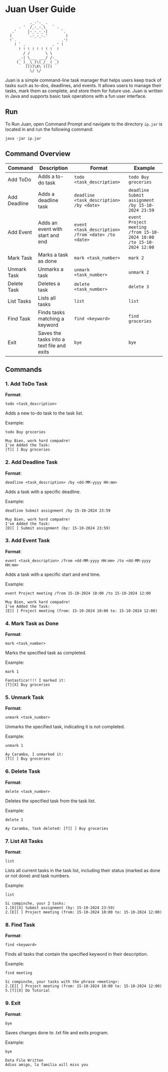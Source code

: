 # Juan User Guide

               ._-'-_ .
          . '  /_-_-_\   ` .
       .'     |-_-_-_-|      `.
      (       `.-_-_-.'        )
      !`.                    .'!
        ! ` .            . ' !
          ! ! ! ! ! ! ! !  !
            / /       \ \
          _-| \___ ___/ /-_
         (_ )__\_)\(_/__( _)
             ))))\X\ ((((
               \/ \/ 

Juan is a simple command-line task manager that helps users keep track of tasks such as to-dos, deadlines, and events. It allows users to manage their tasks, mark them as complete, and store them for future use. Juan is written in Java and supports basic task operations with a fun user interface.

## Run

To Run Juan, open Command Prompt and navigate to the directory `ip.jar` is located in and run the following command:
```
java -jar ip.jar
```

## Command Overview

| Command       | Description                                | Format                                             | Example                                                             |
|---------------|--------------------------------------------|----------------------------------------------------|---------------------------------------------------------------------|
| Add ToDo      | Adds a to-do task                          | `todo <task_description>`                          | `todo Buy groceries`                                                |
| Add Deadline  | Adds a deadline task                       | `deadline <task_description> /by <date>`           | `deadline Submit assignment /by 15-10-2024 23:59`                   |
| Add Event     | Adds an event with start and end           | `event <task_description> /from <date> /to <date>` | `event Project meeting /from 15-10-2024 10:00 /to 15-10-2024 12:00` |
| Mark Task     | Marks a task as done                       | `mark <task_number>`                               | `mark 2`                                                            |
| Unmark Task   | Unmarks a task                             | `unmark <task_number>`                             | `unmark 2`                                                          |
| Delete Task   | Deletes a task                             | `delete <task_number>`                             | `delete 3`                                                          |
| List Tasks    | Lists all tasks                            | `list`                                             | `list`                                                              |
| Find Task     | Finds tasks matching a keyword             | `find <keyword>`                                   | `find groceries`                                                    |
| Exit          | Saves the tasks into a text file and exits | `bye`                                              | `bye`                                                               |


## Commands

### 1. Add ToDo Task

**Format**:
```
todo <task_description>
```

Adds a new to-do task to the task list.

Example:
```
todo Buy groceries

Muy Bien, work hard compadre!
I've Added the Task:
[T][ ] Buy groceries
```

### 2. Add Deadline Task

**Format**:
```
deadline <task_description> /by <dd-MM-yyyy HH:mm>
```

Adds a task with a specific deadline.

Example:
```
deadline Submit assignment /by 15-10-2024 23:59

Muy Bien, work hard compadre!
I've Added the Task:
[D][ ] Submit assignment (by: 15-10-2024 23:59)
```

### 3. Add Event Task

**Format**:
```
event <task_description> /from <dd-MM-yyyy HH:mm> /to <dd-MM-yyyy HH:mm>
```

Adds a task with a specific start and end time.

Example:
```
event Project meeting /from 15-10-2024 10:00 /to 15-10-2024 12:00

Muy Bien, work hard compadre!
I've Added the Task:
[E][ ] Project meeting (from: 15-10-2024 10:00 to: 15-10-2024 12:00)
```

### 4. Mark Task as Done

**Format**:
```
mark <task_number>
```

Marks the specified task as completed.

Example:
```
mark 1

Fantastica!!!! I marked it:
[T][X] Buy groceries
```

### 5. Unmark Task

**Format**:
```
unmark <task_number>
```

Unmarks the specified task, indicating it is not completed.

Example:
```
unmark 1

Ay Caramba, I unmarked it:
[T][ ] Buy groceries
```

### 6. Delete Task

**Format**:
```
delete <task_number>
```

Deletes the specified task from the task list.

Example:
```
delete 1

Ay Caramba, Task deleted: [T][ ] Buy groceries
```

### 7. List All Tasks

**Format**:
```
list
```

Lists all current tasks in the task list, including their status (marked as done or not done) and task numbers.

Example:
```
list

Si compinche, your 2 tasks:
1.[D][X] Submit assignment (by: 15-10-2024 23:59)
2.[E][ ] Project meeting (from: 15-10-2024 10:00 to: 15-10-2024 12:00)
```

### 8. Find Task

**Format**:
```
find <keyword>
```

Finds all tasks that contain the specified keyword in their description.

Example:
```
find meeting

Si compinche, your tasks with the phrase <meeting>:
2.[E][ ] Project meeting (from: 15-10-2024 10:00 to: 15-10-2024 12:00)
5.[T][X] Do Tutorial
```

### 9. Exit

**Format**:
```
bye
```
Saves changes done to .txt file and exits program.

Example:

```
bye

Data File Written
Adios amigo, la familia will miss you
```